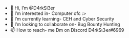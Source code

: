 - 👋 Hi, I’m @D4rkSi3er
- 👀 I’m interested in- Computer ofc :>
- 🌱 I’m currently learning- CEH and Cyber Security
- 💞️ I’m looking to collaborate on- Bug Bounty Hunting
- 📫 How to reach- me Dm on Discord D4ɾƙSι3ҽɾ#6969

<!---
D4rkSi3er/D4rkSi3er is a ✨ special ✨ repository because its `README.md` (this file) appears on your GitHub profile.
You can click the Preview link to take a look at your changes.
--->
